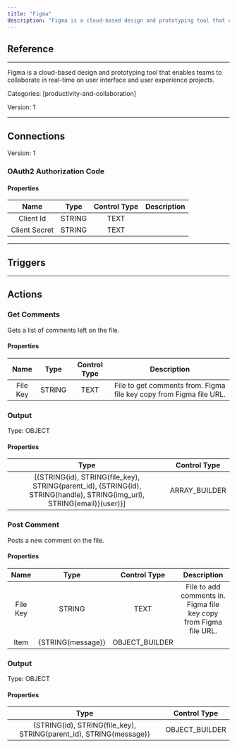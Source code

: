 ```yaml
---
title: "Figma"
description: "Figma is a cloud-based design and prototyping tool that enables teams to collaborate in real-time on user interface and user experience projects."
---
```

## Reference
<hr />

Figma is a cloud-based design and prototyping tool that enables teams to collaborate in real-time on user interface and user experience projects.


Categories: [productivity-and-collaboration]


Version: 1

<hr />



## Connections

Version: 1


### OAuth2 Authorization Code

#### Properties

|      Name      |     Type     |     Control Type     |     Description     |
|:--------------:|:------------:|:--------------------:|:-------------------:|
| Client Id | STRING | TEXT  |  |
| Client Secret | STRING | TEXT  |  |





<hr />



## Triggers



<hr />



## Actions


### Get Comments
Gets a list of comments left on the file.

#### Properties

|      Name      |     Type     |     Control Type     |     Description     |
|:--------------:|:------------:|:--------------------:|:-------------------:|
| File Key | STRING | TEXT  |  File to get comments from. Figma file key copy from Figma file URL.  |


### Output



Type: OBJECT


#### Properties

|     Type     |     Control Type     |
|:------------:|:--------------------:|
| [{STRING\(id), STRING\(file_key), STRING\(parent_id), {STRING\(id), STRING\(handle), STRING\(img_url), STRING\(email)}\(user)}] | ARRAY_BUILDER  |






### Post Comment
Posts a new comment on the file.

#### Properties

|      Name      |     Type     |     Control Type     |     Description     |
|:--------------:|:------------:|:--------------------:|:-------------------:|
| File Key | STRING | TEXT  |  File to add comments in. Figma file key copy from Figma file URL.  |
| Item | {STRING\(message)} | OBJECT_BUILDER  |  |


### Output



Type: OBJECT


#### Properties

|     Type     |     Control Type     |
|:------------:|:--------------------:|
| {STRING\(id), STRING\(file_key), STRING\(parent_id), STRING\(message)} | OBJECT_BUILDER  |






